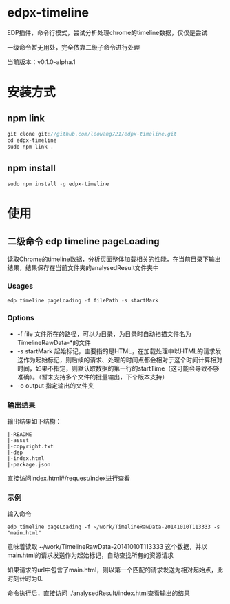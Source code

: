 edpx-timeline
=============

EDP插件，命令行模式，尝试分析处理chrome的timeline数据，仅仅是尝试

一级命令暂无用处，完全依靠二级子命令进行处理

当前版本：v0.1.0-alpha.1

# 安装方式

## npm link

```javascript
git clone git://github.com/leowang721/edpx-timeline.git
cd edpx-timeline
sudo npm link .
```

## npm install

```javascript
sudo npm install -g edpx-timeline
```

# 使用

## 二级命令 edp timeline pageLoading

读取Chrome的timeline数据，分析页面整体加载相关的性能，在当前目录下输出结果，结果保存在当前文件夹的analysedResult文件夹中

### Usages

```javascript
edp timeline pageLoading -f filePath -s startMark
```

### Options

+ -f file 文件所在的路径，可以为目录，为目录时自动扫描文件名为TimelineRawData-*的文件
+ -s startMark 起始标记，主要指的是HTML，在加载处理中以HTML的请求发送作为起始标记，则后续的请求、处理的时间点都会相对于这个时间计算相对时间，如果不指定，则默认取数据的第一行的startTime（这可能会导致不够准确）。（暂未支持多个文件的批量输出，下个版本支持）
+ -o output 指定输出的文件夹

### 输出结果

输出结果如下结构：

    |-README
    |-asset
    |-copyright.txt
    |-dep
    |-index.html
    |-package.json

直接访问index.html#/request/index进行查看

### 示例

输入命令
```
edp timeline pageLoading -f ~/work/TimelineRawData-20141010T113333 -s "main.html"
```
意味着读取 ~/work/TimelineRawData-20141010T113333 这个数据，并以main.html的请求发送作为起始标记，自动查找所有的资源请求

如果请求的url中包含了main.html，则以第一个匹配的请求发送为相对起始点，此时刻计时为0.

命令执行后，直接访问 ./analysedResult/index.html查看输出的结果
